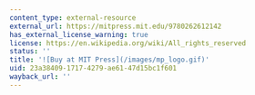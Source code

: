 ```yaml
---
content_type: external-resource
external_url: https://mitpress.mit.edu/9780262612142
has_external_license_warning: true
license: https://en.wikipedia.org/wiki/All_rights_reserved
status: ''
title: '![Buy at MIT Press](/images/mp_logo.gif)'
uid: 23a38409-1717-4279-ae61-47d15bc1f601
wayback_url: ''
---
```

